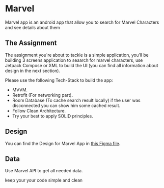 # Marvel
Marvel app is an android app that allow you to search for Marvel Characters and see details about them

## The Assignment

The assignment you're about to tackle is a simple application, you'll be building 3 screens application to seaarch for marvel characters, use Jetpack Compose or XML to build the UI (you can find all information about design in the next section).

Please use the following Tech-Stack to build the app:
- MVVM.
- Retrofit (For networking part).
- Room Database (To cache search result locally) if the user was disconnected you can show him some cached result.
- Follow Clean Architecture.
- Try your best to apply SOLID principles.

## Design
You can find the Design for Marvel App in [this Figma file](https://www.figma.com/file/P5pxqm451RvxaJsLaetWGf/Marvel?node-id=0%3A1&t=3O8mdny96GeUJqxK-1).

## Data
Use Marvel API to get all needed data.

keep your your code simple and clean
